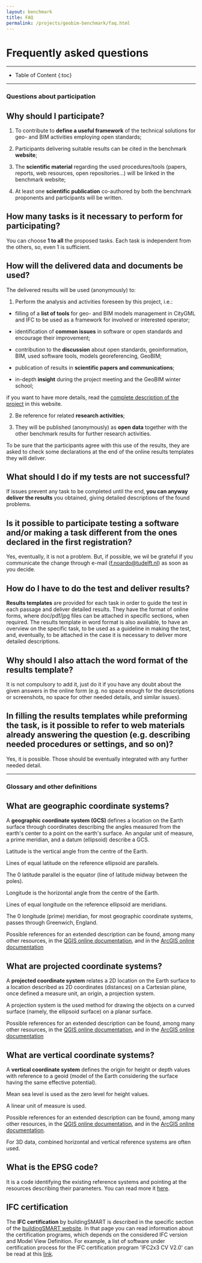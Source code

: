 ```yaml
---
layout: benchmark
title: FAQ
permalink: /projects/geobim-benchmark/faq.html
---
```


<h1>Frequently asked questions</h1>

- - -

* Table of Content
{:toc}

- - -

### <strong> Questions about participation</strong>

## Why should I participate?

1. To contribute to <strong>define a useful framework</strong> of the technical solutions for geo- and BIM activities employing open standards;

2. Participants delivering suitable results can be cited in the benchmark <strong>website</strong>;

3. The <strong>scientific material</strong> regarding the used procedures/tools (papers, reports, web resources, open repositories…) will be linked in the benchmark website;

4. At least one <strong>scientific publication</strong> co-authored by both the benchmark proponents and participants will be written.

## How many tasks is it necessary to perform for participating?

You can choose <strong>1 to all</strong> the proposed tasks. Each task is independent from the others, so, even 1 is sufficient.

<!--
## How much time does it take to perform the tasks and deliver results?
The needed time is, approximately:

TIME for Task 1

TIME for Task 2

TIME for Task 3

TIME for Task 4-->

## How will the delivered data and documents be used?

The delivered results will be used (anonymously) to:

1. Perform the analysis and activities foreseen by this project, i.e.:

  * filling of a <strong>list of tools</strong> for geo- and BIM models management in CityGML and IFC to be used as a framework for involved or interested operator;

  * identification of <strong>common issues</strong> in software or open standards and encourage their improvement;

  * contribution to the<strong> discussion</strong> about open standards, geoinformation, BIM, used software tools, models georeferencing, GeoBIM;

  * publication of results in <strong>scientific papers and communications</strong>;

  * in-depth<strong> insight</strong> during the project meeting and the GeoBIM winter school;

if you want to have more details, read the [complete description of the project](https://3d.bk.tudelft.nl/projects/geobim-benchmark/project.html) in this website.

2. Be reference for related <strong>research activities</strong>;

3. They will be published (anonymously) as <strong>open data</strong> together with the other benchmark results for further research activities.


To be sure that the participants agree with this use of the results, they are asked to check some declarations at the end of the online results templates they will deliver.

## What should I do if my tests are not successful?

If issues prevent any task to be completed until the end,<strong> you can anyway deliver the results</strong> you obtained, giving detailed descriptions of the found problems.

## Is it possible to participate testing a software and/or making a task different from the ones declared in the first registration?

Yes, eventually, it is not a problem. But, if possible, we wil be grateful if you communicate the change through e-mail (f.noardo@tudelft.nl) as soon as you decide.

## How do I have to do the test and deliver results?

<strong>Results templates</strong> are provided for each task in order to guide the test in each passage and deliver detailed results. They have the format of online forms, where doc/pdf/jpg files can be attached in specific sections, when required. The results template in word format is also available, to have an overview on the specific task, to be used as a guideline in making the test, and, eventually, to be attached in the case it is necessary to deliver more detailed descriptions.

## Why should I also attach the word format of the results template?
It is not compulsory to add it, just do it if you have any doubt about the given answers in the online form (e.g. no space enough for the descriptions or screenshots, no space for other needed details, and similar issues).

## In filling the results templates while preforming the task, is it possible to refer to web materials already answering the question (e.g. describing needed procedures or settings, and so on)?

Yes, it is possible. Those should be eventually integrated with any further needed detail.

-----------------------------

### <strong> Glossary and other definitions </strong>

## What are geographic coordinate systems?

A <strong>geographic coordinate system (GCS) </strong>defines a location on the Earth surface through coordinates describing the angles measured from the earth's center to a point on the earth's surface. An angular unit of measure, a prime meridian, and a datum (ellipsoid) describe a GCS.

Latitude is the vertical angle from the centre of the Earth.

Lines of equal latitude on the reference ellipsoid are parallels.

The 0 latitude parallel is the equator (line of latitude midway between the poles).

Longitude is the horizontal angle from the centre of the Earth.

Lines of equal longitude on the reference ellipsoid are meridians.

The 0 longitude (prime) meridian, for most geographic coordinate systems, passes through Greenwich, England.

Possible references for an extended description can be found, among many other resources, in the [QGIS online documentation](https://docs.qgis.org/testing/en/docs/gentle_gis_introduction/coordinate_reference_systems.html), and in the [ArcGIS online documentation](http://desktop.arcgis.com/en/arcmap/10.3/guide-books/map-projections/about-geographic-coordinate-systems.htm)

## What are projected coordinate systems?

A <strong>projected coordinate system</strong> relates a 2D location on the Earth surface to a location described as 2D coordinates (distances) on a Cartesian plane, once defined a measure unit, an origin, a projection system.

A projection system is the used method for drawing the objects on a curved surface (namely, the ellipsoid surface) on a planar surface.

Possible references for an extended description can be found, among many other resources, in the [QGIS online documentation](https://docs.qgis.org/testing/en/docs/gentle_gis_introduction/coordinate_reference_systems.html), and in the [ArcGIS online documentation](http://desktop.arcgis.com/en/arcmap/10.3/guide-books/map-projections/about-geographic-coordinate-systems.htm)

## What are vertical coordinate systems?

A <strong>vertical coordinate system</strong> defines the origin for height or depth values with reference to a geoid (model of the Earth considering the surface having the same effective potential).

Mean sea level is used as the zero level for height values.

A linear unit of measure is used.

Possible references for an extended description can be found, among many other resources, in the [QGIS online documentation](https://docs.qgis.org/testing/en/docs/gentle_gis_introduction/coordinate_reference_systems.html), and in the [ArcGIS online documentation](http://desktop.arcgis.com/en/arcmap/10.3/guide-books/map-projections/fundamentals-of-vertical-coordinate-systems.htm).

For 3D data, combined horizontal and vertical reference systems are often used.

## What is the EPSG code?

It is a code identifying the existing reference systems and pointing at the resources describing their parameters. You can read more it [here](http://www.epsg.org/).

## IFC certification

The <strong>IFC certification</strong> by buildingSMART is described in the specific section of the [buildingSMART website](http://www.buildingsmart-tech.org/certification). In that page you can read information about the certification programs, which depends on the considered IFC version and Model View Definition. For example, a list of software under certification process for the IFC certification program 'IFC2x3 CV V2.0' can be read at this [link](http://www.buildingsmart-tech.org/certification/ifc-certification-2.0/ifc2x3-cv-v2.0-certification/participants).

<!--
### Task 1 section

### Task 2 section

### Task 3 section

### Task 4 section -->